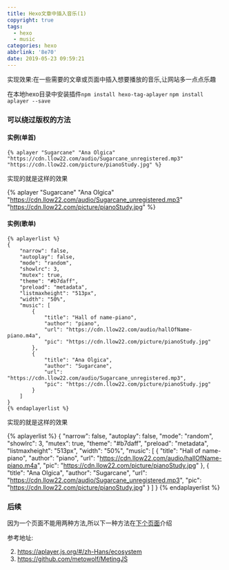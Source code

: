 ```yaml
---
title: Hexo文章中插入音乐(1)
copyright: true
tags:
  - hexo
  - music
categories: hexo
abbrlink: '8e70'
date: 2019-05-23 09:59:21
---
```

实现效果:在一些需要的文章或页面中插入想要播放的音乐,让网站多一点点乐趣

<!-- more -->

在本地hexo目录中安装插件`npm install hexo-tag-aplayer` `npm install aplayer --save`

### 可以绕过版权的方法

#### 实例(**单首**)

```
{% aplayer "Sugarcane" "Ana Olgica" "https://cdn.llow22.com/audio/Sugarcane_unregistered.mp3"  "https://cdn.llow22.com/picture/pianoStudy.jpg" %}
```

实现的就是这样的效果

{% aplayer "Sugarcane" "Ana Olgica" "https://cdn.llow22.com/audio/Sugarcane_unregistered.mp3"  "https://cdn.llow22.com/picture/pianoStudy.jpg" %}

#### 实例(**歌单**)

```
{% aplayerlist %}
{
    "narrow": false,
    "autoplay": false,
    "mode": "random",
    "showlrc": 3,
    "mutex": true,
    "theme": "#b7daff",
    "preload": "metadata",
    "listmaxheight": "513px",
    "width": "50%",
    "music": [
        {
            "title": "Hall of name-piano",
            "author": "piano",
            "url": "https://cdn.llow22.com/audio/hallOfName-piano.m4a",
            "pic": "https://cdn.llow22.com/picture/pianoStudy.jpg"
        },
        {
        	"title": "Ana Olgica",
            "author": "Sugarcane",
            "url": "https://cdn.llow22.com/audio/Sugarcane_unregistered.mp3",
            "pic": "https://cdn.llow22.com/picture/pianoStudy.jpg"
        }
    ]
}
{% endaplayerlist %}
```
实现的就是这样的效果

{% aplayerlist %}
{
    "narrow": false,
    "autoplay": false,
    "mode": "random",
    "showlrc": 3,
    "mutex": true,
    "theme": "#b7daff",
    "preload": "metadata",
    "listmaxheight": "513px",
    "width": "50%",
    "music": [
        {
            "title": "Hall of name-piano",
            "author": "piano",
            "url": "https://cdn.llow22.com/audio/hallOfName-piano.m4a",
            "pic": "https://cdn.llow22.com/picture/pianoStudy.jpg"
        },
        {
        	"title": "Ana Olgica",
            "author": "Sugarcane",
            "url": "https://cdn.llow22.com/audio/Sugarcane_unregistered.mp3",
            "pic": "https://cdn.llow22.com/picture/pianoStudy.jpg"
        }
    ]
}
{% endaplayerlist %}

### 后续

因为一个页面不能用两种方法,所以下一种方法在[下个页面](https://xhxm.xyz/2019/05/23/7e70/)介绍

参考地址:

2. <https://aplayer.js.org/#/zh-Hans/ecosystem>
3. <https://github.com/metowolf/MetingJS>